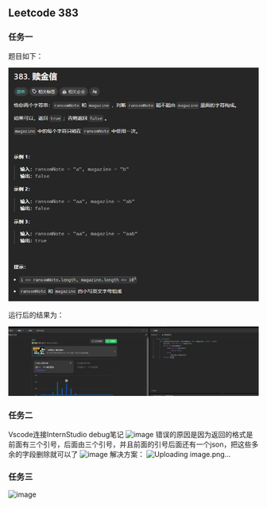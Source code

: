 ## Leetcode 383

### 任务一
题目如下：

![img17.png](assets/img17.png)

运行后的结果为：

![image.png](assets/image.png)

### 任务二
Vscode连接InternStudio debug笔记
![image](https://github.com/user-attachments/assets/22b08402-a309-44b0-b6d7-7f903049cfe3)
错误的原因是因为返回的格式是前面有三个引号，后面由三个引号，并且前面的引号后面还有一个json，把这些多余的字段删除就可以了
![image](https://github.com/user-attachments/assets/ad749c0f-5fc5-46bc-9191-9da42c10b562)
解决方案：
![Uploading image.png…]()



### 任务三
![image](https://github.com/user-attachments/assets/365405a7-fce5-44aa-84c2-3d93c6b76742)

